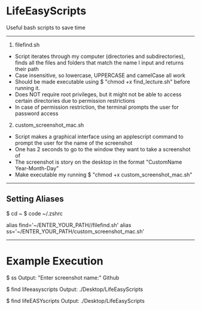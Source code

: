 # LifeEasyScripts
Useful bash scripts to save time

-----------------------------
1. filefind.sh

- Script iterates through my computer (directories and subdirectories), finds all the files and folders that match the name 
   I input and returns their path
- Case insensitive, so lowercase, UPPERCASE and camelCase all work
- Should be made executable using $ "chmod +x find_lecture.sh" before running it.
- Does NOT require root privileges, but it might not be able to access certain directories due to permission restrictions
- In case of permission restriction, the terminal prompts the user for password access

2. custom_screenshot_mac.sh

- Script makes a graphical interface using an applescript command to prompt the user for the name of the screenshot
- One has 2 seconds to go to the window they want to take a screenshot of
- The screenshot is story on the desktop in the format "CustomName Year-Month-Day"
- Make executable my running $ "chmod +x custom_screenshot_mac.sh"

-----------------------------
## Setting Aliases

$ cd ~
$ code ~/.zshrc
 
 alias find='~/ENTER_YOUR_PATH//filefind.sh'
 alias ss='~/ENTER_YOUR_PATH/custom_screenshot_mac.sh'
 
 -----------------------------
 # Example Execution
 
$ ss
Output: "Enter screenshot name:" Github
 
 $ find lifeeasyscripts 
Output: ./Desktop/LifeEasyScripts

$ find lifeEASYscripts
Output: ./Desktop/LifeEasyScripts
